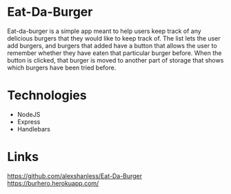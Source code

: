 # Eat-Da-Burger

Eat-da-burger is a simple app meant to help users keep track of any delicious burgers that they would like to keep track of. The list lets the user add burgers, and burgers that added have a button that allows the user to remember whether they have eaten that particular burger before. When the button is clicked, that burger is moved to another part of storage that shows which burgers have been tried before.

# Technologies 

* NodeJS
* Express
* Handlebars

# Links


https://github.com/alexshanless/Eat-Da-Burger
https://burhero.herokuapp.com/
